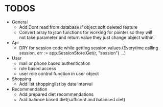 # TODOS
* General
	- Add Dont read from database if object soft deleted feature
	- Convert array to json functions for working for pointer so they will not take parameter and return value they just change object within.
* Api
	- DRY for session code while getting session values.(Everytime calling session, err := app.SessionStore.Get(r, "session") ...)
* User
	- mail or phone based authentication
	- role based access
	- user role control function in user object
* Shopping
	- Add list shoppinglist by date interval
* Recommendation
	- Add prepared diet recommendations
	- Add balance based diet(sufficent and balanced diet)